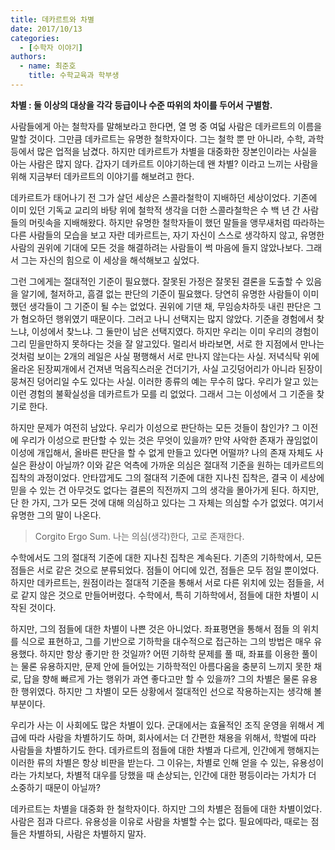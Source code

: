 ```yaml
---
title: 데카르트와 차별
date: 2017/10/13
categories:
  - [수학자 이야기]
authors:
  - name: 최준호
    title: 수학교육과 학부생
---
```


**차별 : 둘 이상의 대상을 각각 등급이나 수준 따위의 차이를 두어서 구별함.**

사람들에게 아는 철학자를 말해보라고 한다면, 열 명 중 여덟 사람은 데카르트의 이름을 말할 것이다. 그만큼 데카르트는 유명한 철학자이다. 그는 철학 뿐 만 아니라, 수학, 과학 등에서 많은 업적을 남겼다. 하지만 데카르트가 차별을 대중화한 장본인이라는 사실을 아는 사람은 많지 않다. 갑자기 데카르트 이야기하는데 왠 차별? 이라고 느끼는 사람을 위해 지금부터 데카르트의 이야기를 해보려고 한다.

데카르트가 태어나기 전 그가 살던 세상은 스콜라철학이 지배하던 세상이었다. 기존에 이미 있던 기독교 교리의 바탕 위에 철학적 생각을 더한 스콜라철학은 수 백 년 간 사람들의 머릿속을 지배해왔다. 하지만 유명한 철학자들이 했던 말들을 앵무새처럼 따라하는 다른 사람들의 모습을 보고 자란 데카르트는, 자기 자신이 스스로 생각하지 않고, 유명한 사람의 권위에 기대에 모든 것을 해결하려는 사람들이 썩 마음에 들지 않았나보다. 그래서 그는 자신의 힘으로 이 세상을 해석해보고 싶었다.

그런 그에게는 절대적인 기준이 필요했다. 잘못된 가정은 잘못된 결론을 도출할 수 있음을 알기에, 철저하고, 흠결 없는 판단의 기준이 필요했다. 당연히 유명한 사람들이 이미 했던 생각들이 그 기준이 될 수는 없었다. 권위에 기댄 채, 무임승차하듯 내린 판단은 그가 혐오하던 행위였기 때문이다. 그러고 나니 선택지는 많지 않았다. 기준을 경험에서 찾느냐, 이성에서 찾느냐. 그 둘만이 남은 선택지였다. 하지만 우리는 이미 우리의 경험이 그리 믿을만하지 못하다는 것을 잘 알고있다. 멀리서 바라보면, 서로 한 지점에서 만나는 것처럼 보이는 2개의 레일은 사실 평행해서 서로 만나지 않는다는 사실. 저녁식탁 위에 올라온 된장찌개에서 건져낸 먹음직스러운 건더기가, 사실 고깃덩어리가 아니라 된장이 뭉쳐진 덩어리일 수도 있다는 사실. 이러한 종류의 예는 무수히 많다. 우리가 알고 있는 이런 경험의 불확실성을 데카르트가 모를 리 없었다. 그래서 그는 이성에서 그 기준을 찾기로 한다.

하지만 문제가 여전히 남았다. 우리가 이성으로 판단하는 모든 것들이 참인가? 그 이전에 우리가 이성으로 판단할 수 있는 것은 무엇이 있을까? 만약 사악한 존재가 끊임없이 이성에 개입해서, 올바른 판단을 할 수 없게 만들고 있다면 어떨까? 나의 존재 자체도 사실은 환상이 아닐까? 이와 같은 억측에 가까운 의심은 절대적 기준을 원하는 데카르트의 집착의 과정이었다. 안타깝게도 그의 절대적 기준에 대한 지나친 집착은, 결국 이 세상에 믿을 수 있는 건 아무것도 없다는 결론의 직전까지 그의 생각을 몰아가게 된다. 하지만, 단 한 가지, 그가 모든 것에 대해 의심하고 있다는 그 자체는 의심할 수가 없었다. 여기서 유명한 그의 말이 나온다. ​

> Corgito Ergo Sum. 나는 의심(생각)한다, 고로 존재한다.

수학에서도 그의 절대적 기준에 대한 지나친 집착은 계속된다. 기존의 기하학에서, 모든 점들은 서로 같은 것으로 분류되었다. 점들이 어디에 있건, 점들은 모두 점일 뿐이었다. 하지만 데카르트는, 원점이라는 절대적 기준을 통해서 서로 다른 위치에 있는 점들을, 서로 같지 않은 것으로 만들어버렸다. 수학에서, 특히 기하학에서, 점들에 대한 차별이 시작된 것이다.

하지만, 그의 점들에 대한 차별이 나쁜 것은 아니었다. 좌표평면을 통해서 점들 의 위치를 식으로 표현하고, 그를 기반으로 기하학을 대수적으로 접근하는 그의 방법은 매우 유용했다. 하지만 항상 좋기만 한 것일까? 어떤 기하학 문제를 풀 때, 좌표를 이용한 풀이는 물론 유용하지만, 문제 안에 들어있는 기하학적인 아름다움을 충분히 느끼지 못한 채로, 답을 향해 빠르게 가는 행위가 과연 좋다고만 할 수 있을까? 그의 차별은 물론 유용한 행위였다. 하지만 그 차별이 모든 상황에서 절대적인 선으로 작용하는지는 생각해 볼 부분이다.

우리가 사는 이 사회에도 많은 차별이 있다. 군대에서는 효율적인 조직 운영을 위해서 계급에 따라 사람을 차별하기도 하며, 회사에서는 더 간편한 채용을 위해서, 학벌에 따라 사람들을 차별하기도 한다. 데카르트의 점들에 대한 차별과 다르게, 인간에게 행해지는 이러한 류의 차별은 항상 비판을 받는다. 그 이유는, 차별로 인해 얻을 수 있는, 유용성이라는 가치보다, 차별적 대우를 당했을 때 손상되는, 인간에 대한 평등이라는 가치가 더 소중하기 때문이 아닐까?

데카르트는 차별을 대중화 한 철학자이다. 하지만 그의 차별은 점들에 대한 차별이었다. 사람은 점과 다르다. 유용성을 이유로 사람을 차별할 수는 없다. 필요에따라, 때로는 점들은 차별하되, 사람은 차별하지 말자.
